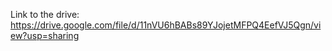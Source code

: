 Link to the drive: https://drive.google.com/file/d/11nVU6hBABs89YJojetMFPQ4EefVJ5Qgn/view?usp=sharing
